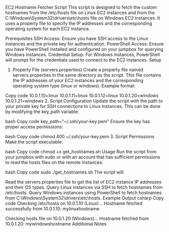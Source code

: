 EC2 Hostname Fetcher Script
This script is designed to fetch the custom hostnames from the /etc/hosts file on Linux EC2 instances and from the C:\Windows\System32\drivers\etc\hosts file on Windows EC2 instances. It uses a property file to specify the IP addresses and the corresponding operating system for each EC2 instance.

Prerequisites
SSH Access: Ensure you have SSH access to the Linux instances and the private key for authentication.
PowerShell Access: Ensure you have PowerShell installed and configured on your jumpbox for querying Windows instances.
Credential Setup: For Windows instances, PowerShell will prompt for the credentials used to connect to the EC2 instances.
Setup
1. Property File (servers.properties)
Create a property file named servers.properties in the same directory as the script. This file contains the IP addresses of your EC2 instances and the corresponding operating system type (linux or windows). Example format:

Copy code
10.0.1.10=linux
10.0.1.11=linux
10.0.1.12=linux
10.0.1.20=windows
10.0.1.21=windows
2. Script Configuration
Update the script with the path to your private key for SSH connections to Linux instances. This can be done by modifying the key_path variable:

bash
Copy code
key_path="~/.ssh/your-key.pem"
Ensure the key has proper access permissions:

bash
Copy code
chmod 400 ~/.ssh/your-key.pem
3. Script Permissions
Make the script executable:

bash
Copy code
chmod +x get_hostnames.sh
Usage
Run the script from your jumpbox with sudo or with an account that has sufficient permissions to read the hosts files on the remote instances:

bash
Copy code
sudo ./get_hostnames.sh
The script will:

Read the servers.properties file to get the list of EC2 instance IP addresses and their OS types.
Query Linux instances via SSH to fetch hostnames from /etc/hosts.
Query Windows instances using PowerShell to fetch hostnames from C:\Windows\System32\drivers\etc\hosts.
Example Output
csharp
Copy code
Checking /etc/hosts on 10.0.1.10 (Linux)...
Hostname fetched successfully from 10.0.1.10: mylinuxhostname

Checking hosts file on 10.0.1.20 (Windows)...
Hostname fetched from 10.0.1.20: mywindowshostname
Additional Notes
